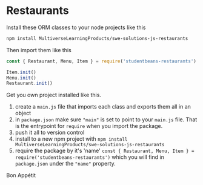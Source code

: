 # Restaurants

Install these ORM classes to your node projects like this

```sh
npm install MultiverseLearningProducts/swe-solutions-js-restaurants
```
Then import them like this
```javascript
const { Restaurant, Menu, Item } = require('studentbeans-restaurants')

Item.init()
Menu.init()
Restaurant.init()
```

Get you own project installed like this.

1. create a `main.js` file that imports each class and exports them all in an object
1. in `package.json` make sure `"main"` is set to point to your `main.js` file. That is the entrypoint for `require` when you import the package.
1. push it all to version control
1. install to a new npm project with `npm install MultiverseLearningProducts/swe-solutions-js-restaurants`
1. require the package by it's 'name' `const { Restaurant, Menu, Item } = require('studentbeans-restaurants')` which you will find in `package.json` under the `"name"` property.

Bon Appétit
